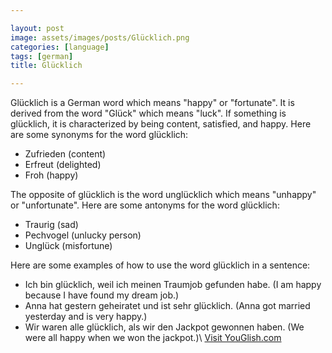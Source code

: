 ```yaml
---

layout: post
image: assets/images/posts/Glücklich.png
categories: [language]
tags: [german]
title: Glücklich

---
```


Glücklich is a German word which means "happy" or "fortunate". It is derived from the word "Glück" which means "luck". If something is glücklich, it is characterized by being content, satisfied, and happy. Here are some synonyms for the word glücklich:

- Zufrieden (content)
- Erfreut (delighted)
- Froh (happy)

The opposite of glücklich is the word unglücklich which means "unhappy" or "unfortunate". Here are some antonyms for the word glücklich:

- Traurig (sad)
- Pechvogel (unlucky person)
- Unglück (misfortune)

Here are some examples of how to use the word glücklich in a sentence:

- Ich bin glücklich, weil ich meinen Traumjob gefunden habe. (I am happy because I have found my dream job.)
- Anna hat gestern geheiratet und ist sehr glücklich. (Anna got married yesterday and is very happy.)
- Wir waren alle glücklich, als wir den Jackpot gewonnen haben. (We were all happy when we won the jackpot.)\ <a id="yg-widget-0" class="youglish-widget" data-query="Glücklich" data-lang="german" data-components="8412" data-auto-start="0" data-bkg-color="theme_light" data-title="How%20to%20pronounce%20Glücklich%20in%20German"  rel="nofollow" href="https://youglish.com">Visit YouGlish.com</a><script async src="https://youglish.com/public/emb/widget.js" charset="utf-8"></script>